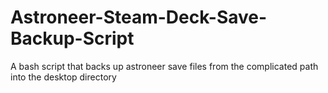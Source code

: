 # Astroneer-Steam-Deck-Save-Backup-Script
A bash script that backs up astroneer save files from the complicated path into the desktop directory
